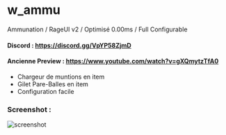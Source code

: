 # w_ammu
Ammunation / RageUI v2 / Optimisé 0.00ms / Full Configurable

#### Discord : https://discord.gg/VpYP58ZjmD

#### Ancienne Preview : https://www.youtube.com/watch?v=gXQmytzTfA0

- Chargeur de muntions en item
- Gilet Pare-Balles en item
- Configuration facile

### Screenshot :

![screenshot](https://cdn.discordapp.com/attachments/658236178268684291/921890503379804170/unknown.png)
